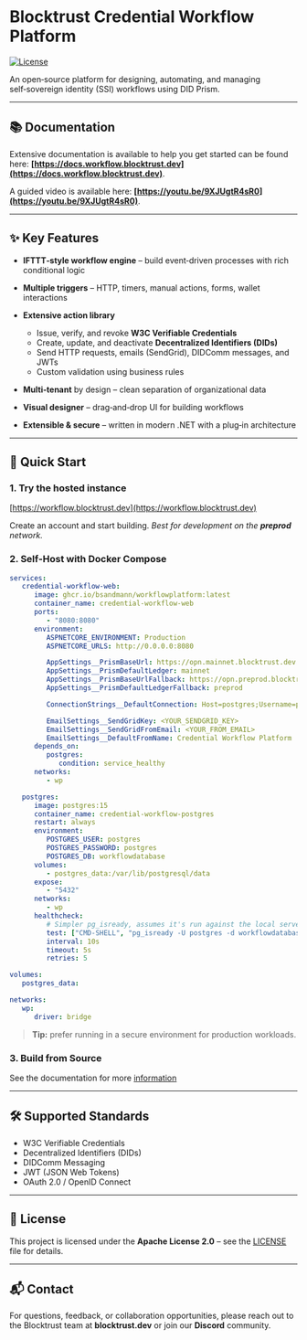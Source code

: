 # Blocktrust Credential Workflow Platform

[![License](https://img.shields.io/badge/License-Apache%202.0-blue.svg)](LICENSE)

An open‑source platform for designing, automating, and managing self‑sovereign identity (SSI) workflows using DID Prism.

---

## 📚 Documentation
Extensive documentation is available to help you get started can be found here: **[https://docs.workflow.blocktrust.dev](https://docs.workflow.blocktrust.dev)**.

A guided video is available here: **[https://youtu.be/9XJUgtR4sR0](https://youtu.be/9XJUgtR4sR0)**.

---

## ✨ Key Features

* **IFTTT‑style workflow engine** – build event‑driven processes with rich conditional logic
* **Multiple triggers** – HTTP, timers, manual actions, forms, wallet interactions
* **Extensive action library**

   * Issue, verify, and revoke **W3C Verifiable Credentials**
   * Create, update, and deactivate **Decentralized Identifiers (DIDs)**
   * Send HTTP requests, emails (SendGrid), DIDComm messages, and JWTs
   * Custom validation using business rules
* **Multi‑tenant** by design – clean separation of organizational data
* **Visual designer** – drag‑and‑drop UI for building workflows
* **Extensible & secure** – written in modern .NET with a plug‑in architecture

---

## 🚀 Quick Start

### 1. Try the hosted instance

[https://workflow.blocktrust.dev](https://workflow.blocktrust.dev)


Create an account and start building.
*Best for development on the **preprod** network.*

### 2. Self‑Host with Docker Compose

```yaml
services:
   credential-workflow-web:
      image: ghcr.io/bsandmann/workflowplatform:latest
      container_name: credential-workflow-web
      ports:
         - "8080:8080"
      environment:
         ASPNETCORE_ENVIRONMENT: Production
         ASPNETCORE_URLS: http://0.0.0.0:8080

         AppSettings__PrismBaseUrl: https://opn.mainnet.blocktrust.dev
         AppSettings__PrismDefaultLedger: mainnet
         AppSettings__PrismBaseUrlFallback: https://opn.preprod.blocktrust.dev
         AppSettings__PrismDefaultLedgerFallback: preprod

         ConnectionStrings__DefaultConnection: Host=postgres;Username=postgres;Password=postgres;Database=workflowdatabase

         EmailSettings__SendGridKey: <YOUR_SENDGRID_KEY>
         EmailSettings__SendGridFromEmail: <YOUR_FROM_EMAIL>
         EmailSettings__DefaultFromName: Credential Workflow Platform
      depends_on:
         postgres:
            condition: service_healthy
      networks:
         - wp

   postgres:
      image: postgres:15
      container_name: credential-workflow-postgres
      restart: always
      environment:
         POSTGRES_USER: postgres
         POSTGRES_PASSWORD: postgres
         POSTGRES_DB: workflowdatabase
      volumes:
         - postgres_data:/var/lib/postgresql/data
      expose:
         - "5432"
      networks:
         - wp
      healthcheck:
         # Simpler pg_isready, assumes it's run against the local server
         test: ["CMD-SHELL", "pg_isready -U postgres -d workflowdatabase"]
         interval: 10s
         timeout: 5s
         retries: 5

volumes:
   postgres_data:

networks:
   wp:
      driver: bridge

```

> **Tip:** prefer running in a secure environment for production workloads.

### 3. Build from Source

See the documentation for more [information](https://docs.workflow.blocktrust.dev/GettingStarted.html)

---

## 🛠 Supported Standards

* W3C Verifiable Credentials
* Decentralized Identifiers (DIDs)
* DIDComm Messaging
* JWT (JSON Web Tokens)
* OAuth 2.0 / OpenID Connect

---

## 📄 License

This project is licensed under the **Apache License 2.0** – see the [LICENSE](LICENSE) file for details.

---

## 📬 Contact

For questions, feedback, or collaboration opportunities, please reach out to the Blocktrust team at **blocktrust.dev** or join our **Discord** community.
